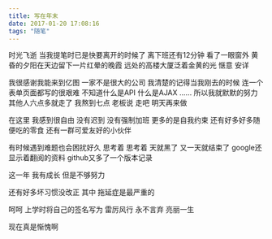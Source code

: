 ```yaml
---
title: 写在年末
date: 2017-01-20 17:08:16
tags: "随笔"
---
```

时光飞逝  当我提笔时已是快要离开的时候了
离下班还有12分钟 看了一眼窗外
黄昏的夕阳在天边留下一片红晕的晚霞
远处的高楼大厦泛着金黄的光
惬意 安详

我很感谢我能来到亿图
一家不是很大的公司
我清楚的记得当我刚去的时候
连一个表单页面都写的很艰难
不知道什么是API
什么是AJAX
......
所以我就默默的努力
其他人六点多就走了
我熬到七点
老板说
走吧
明天再来做

在这里
我感到很自由
没有迟到
没有强制加班
更多的是自我约束
还有好多好多随便吃的零食
还有一群可爱友好的小伙伴

有时候遇到难题也会困扰好久
思考着 思考着 天就黑了
又一天就结束了
google还显示着翻阅的资料
github又多了一个版本记录

这一年
我有成长
但是不够努力

还有好多坏习惯没改正
其中 
拖延症是最严重的

呵呵
上学时将自己的签名写为
雷厉风行 永不言弃 亮丽一生

现在真是惭愧啊








